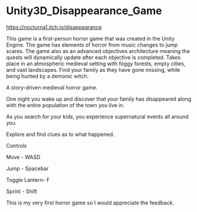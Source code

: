 # Unity3D_Disappearance_Game

https://nocturna1.itch.io/disappearance

This game is a first-person horror game that was created in the Unity Engine. The game has elements of horror from music changes to jump scares. The game also as an advanced objectives architecture meaning the quests will dynamically update after each objective is completed. Takes place in an atmospheric medieval setting with foggy forests, empty cities, and vast landscapes. Find your family as they have gone missing, while being hunted by a demonic witch.

A story-driven medieval horror game.

One night you wake up and discover that your family has disappeared along with the entire population of the town you live in.

As you search for your kids, you experience supernatural events all around you.

Explore and find clues as to what happened.

Controls

Move - WASD

Jump - Spacebar

Toggle Lantern- F

Sprint - Shift

This is my very first horror game so I would appreciate the feedback.
